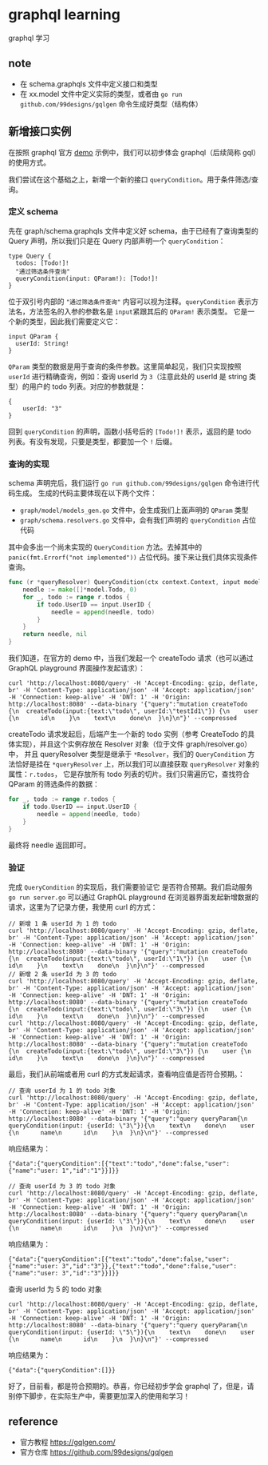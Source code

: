 # graphql learning
graphql 学习

## note
* 在 schema.graphqls 文件中定义接口和类型
* 在 xx.model 文件中定义实际的类型，或者由 `go run github.com/99designs/gqlgen` 命令生成好类型（结构体）

## 新增接口实例
在按照 graphql 官方 [demo](https://gqlgen.com/getting-started/) 示例中，我们可以初步体会 graphql（后续简称 gql）的使用方式。

我们尝试在这个基础之上，新增一个新的接口 `queryCondition`。用于条件筛选/查询。

### 定义 schema
先在 graph/schema.graphqls 文件中定义好 schema，由于已经有了查询类型的 Query 声明，所以我们只是在 Query 内部声明一个 `queryCondition`：

```
type Query {
  todos: [Todo!]!
  "通过筛选条件查询"
  queryCondition(input: QParam!): [Todo!]!
}
```

位于双引号内部的 `"通过筛选条件查询"` 内容可以视为注释。`queryCondition` 表示方法名，方法签名的入参的参数名是 `input`紧跟其后的 `QParam!` 表示类型。
它是一个新的类型，因此我们需要定义它：

```
input QParam {
  userId: String!
}
```

`QParam` 类型的数据是用于查询的条件参数。这里简单起见，我们只实现按照 `userId` 进行精确查询，例如：查询 userId 为 `3`（注意此处的 userId 是 string 类型）的用户的 todo 列表。对应的参数就是：

```
{
    userId: "3"
}
```

回到 `queryCondition` 的声明，函数小括号后的 `[Todo!]!` 表示，返回的是 todo 列表。有没有发现，只要是类型，都要加一个 `!` 后缀。

### 查询的实现
schema 声明完后，我们运行 `go run github.com/99designs/gqlgen` 命令进行代码生成。
生成的代码主要体现在以下两个文件：
* `graph/model/models_gen.go` 文件中，会生成我们上面声明的 `QParam` 类型
* `graph/schema.resolvers.go` 文件中，会有我们声明的 `queryCondition` 占位代码

其中会多出一个尚未实现的 `QueryCondition` 方法。去掉其中的 `panic(fmt.Errorf("not implemented"))` 占位代码。接下来让我们具体实现条件查询。

```go
func (r *queryResolver) QueryCondition(ctx context.Context, input model.QParam) ([]*model.Todo, error) {
	needle := make([]*model.Todo, 0)
	for _, todo := range r.todos {
		if todo.UserID == input.UserID {
			needle = append(needle, todo)
		}
	}
	return needle, nil
}
```

我们知道，在官方的 demo 中，当我们发起一个 createTodo 请求（也可以通过 GraphQL playground 界面操作发起请求）：

```curl
curl 'http://localhost:8080/query' -H 'Accept-Encoding: gzip, deflate, br' -H 'Content-Type: application/json' -H 'Accept: application/json' -H 'Connection: keep-alive' -H 'DNT: 1' -H 'Origin: http://localhost:8080' --data-binary '{"query":"mutation createTodo {\n  createTodo(input:{text:\"todo\", userId:\"testId1\"}) {\n    user {\n      id\n    }\n    text\n    done\n  }\n}\n"}' --compressed
```

createTodo 请求发起后，后端产生一个新的 todo 实例（参考 CreateTodo 的具体实现），并且这个实例存放在 Resolver 对象（位于文件 graph/resolver.go）中，
并且 queryResolver 类型是继承于 `*Resolver`，我们的 `QueryCondition` 方法恰好是挂在 `*queryResolver` 上，所以我们可以直接获取 `queryResolver` 对象的属性：`r.todos`，
它是存放所有 todo 列表的切片。我们只需遍历它，查找符合 QParam 的筛选条件的数据：

```go
for _, todo := range r.todos {
    if todo.UserID == input.UserID {
        needle = append(needle, todo)
    }
}
```

最终将 needle 返回即可。

### 验证
完成 `QueryCondition` 的实现后，我们需要验证它 是否符合预期。我们启动服务 `go run server.go`
可以通过 GraphQL playground 在浏览器界面发起新增数据的请求，这里为了记录方便，我使用 curl 的方式：

```
// 新增 1 条 userId 为 1 的 todo
curl 'http://localhost:8080/query' -H 'Accept-Encoding: gzip, deflate, br' -H 'Content-Type: application/json' -H 'Accept: application/json' -H 'Connection: keep-alive' -H 'DNT: 1' -H 'Origin: http://localhost:8080' --data-binary '{"query":"mutation createTodo {\n  createTodo(input:{text:\"todo\", userId:\"1\"}) {\n    user {\n      id\n    }\n    text\n    done\n  }\n}\n"}' --compressed
// 新增 2 条 userId 为 3 的 todo
curl 'http://localhost:8080/query' -H 'Accept-Encoding: gzip, deflate, br' -H 'Content-Type: application/json' -H 'Accept: application/json' -H 'Connection: keep-alive' -H 'DNT: 1' -H 'Origin: http://localhost:8080' --data-binary '{"query":"mutation createTodo {\n  createTodo(input:{text:\"todo\", userId:\"3\"}) {\n    user {\n      id\n    }\n    text\n    done\n  }\n}\n"}' --compressed
curl 'http://localhost:8080/query' -H 'Accept-Encoding: gzip, deflate, br' -H 'Content-Type: application/json' -H 'Accept: application/json' -H 'Connection: keep-alive' -H 'DNT: 1' -H 'Origin: http://localhost:8080' --data-binary '{"query":"mutation createTodo {\n  createTodo(input:{text:\"todo\", userId:\"3\"}) {\n    user {\n      id\n    }\n    text\n    done\n  }\n}\n"}' --compressed
```

最后，我们从前端或者用 curl 的方式发起请求，查看响应值是否符合预期。：

```curl
// 查询 userId 为 1 的 todo 对象
curl 'http://localhost:8080/query' -H 'Accept-Encoding: gzip, deflate, br' -H 'Content-Type: application/json' -H 'Accept: application/json' -H 'Connection: keep-alive' -H 'DNT: 1' -H 'Origin: http://localhost:8080' --data-binary '{"query":"query queryParam{\n  queryCondition(input: {userId: \"3\"}){\n    text\n    done\n    user {\n      name\n      id\n    }\n  }\n}\n"}' --compressed
```

响应结果为：

```
{"data":{"queryCondition":[{"text":"todo","done":false,"user":{"name":"user: 1","id":"1"}}]}}
```

```curl
// 查询 userId 为 3 的 todo 对象
curl 'http://localhost:8080/query' -H 'Accept-Encoding: gzip, deflate, br' -H 'Content-Type: application/json' -H 'Accept: application/json' -H 'Connection: keep-alive' -H 'DNT: 1' -H 'Origin: http://localhost:8080' --data-binary '{"query":"query queryParam{\n  queryCondition(input: {userId: \"3\"}){\n    text\n    done\n    user {\n      name\n      id\n    }\n  }\n}\n"}' --compressed
```

响应结果为：

```
{"data":{"queryCondition":[{"text":"todo","done":false,"user":{"name":"user: 3","id":"3"}},{"text":"todo","done":false,"user":{"name":"user: 3","id":"3"}}]}}
```

查询 userId 为 5 的 todo 对象

```curl
curl 'http://localhost:8080/query' -H 'Accept-Encoding: gzip, deflate, br' -H 'Content-Type: application/json' -H 'Accept: application/json' -H 'Connection: keep-alive' -H 'DNT: 1' -H 'Origin: http://localhost:8080' --data-binary '{"query":"query queryParam{\n  queryCondition(input: {userId: \"5\"}){\n    text\n    done\n    user {\n      name\n      id\n    }\n  }\n}\n"}' --compressed
```

响应结果为：

```
{"data":{"queryCondition":[]}}
```

好了，目前看，都是符合预期的。恭喜，你已经初步学会 graphql 了，但是，请别停下脚步，在实际生产中，需要更加深入的使用和学习！

## reference
* 官方教程 https://gqlgen.com/
* 官方仓库 https://github.com/99designs/gqlgen
